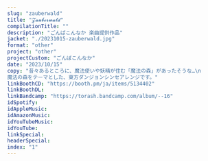 ```yaml
---
slug: "zauberwald"
title: "𝓩​𝓪​𝓾​𝓫​𝓮​𝓻​𝔀​𝓪​𝓵​𝓭"
compilationTitle: ""
description: "ごんばこんなか 楽曲提供作品"
jacket: "./20231015-zauberwald.jpg"
format: "other"
project: "other"
projectCustom: "ごんばこんなか"
date: "2023/10/15"
copy: "昔々あるところに、魔法使いや妖精が住む「魔法の森」があったそうな…\n
魔法の森をテーマとした、東方ダンジョンシンセアレンジです。"
linkBoothCD: "https://booth.pm/ja/items/5134402"
linkBoothDL: 
linkBandcamp: "https://torash.bandcamp.com/album/--16"
idSpotify: 
idAppleMusic: 
idAmazonMusic: 
idYouTubeMusic: 
idYouTube: 
linkSpecial: 
headerSpecial: 
index: "1"
---
```

